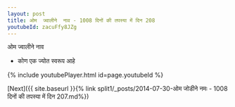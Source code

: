 ```yaml
---
layout: post
title: ओम  ज्वालीने  नाव - 1008 दिनों की तपस्या में दिन 208
youtubeId: zacuFfy8JZg
---
```

 
 
ओम  ज्वालीने  नाव  
 
 -  कोण एक ज्योत स्वरूप आहे 
 
  
 
  
 
 
 
 
 
 


{% include youtubePlayer.html id=page.youtubeId %}
 
[Next]({{ site.baseurl }}{% link  split1/_posts/2014-07-30-ओम जोडीने नमः - 1008 दिनों की तपस्या में दिन 207.md%})
 
